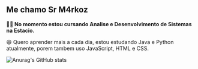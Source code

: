 ## Me chamo Sr M4rkoz

**👨‍💻 No momento estou cursando Analise e Desenvolvimento de Sistemas na Estacio.**

😄 Quero aprender mais a cada dia, estou estudando Java e Python atualmente, porem tambem uso JavaScript, HTML e CSS.

![Anurag's GitHub stats](https://github-readme-stats.vercel.app/api?username=Sr-M4rkoz&show_icons=true&theme=dark)

